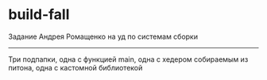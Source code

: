 # build-fall
Задание Андрея Ромащенко на уд по системам сборки

---
Три подпапки, одна с функцией main, одна с хедером собираемым из питона, одна с кастомной библиотекой
